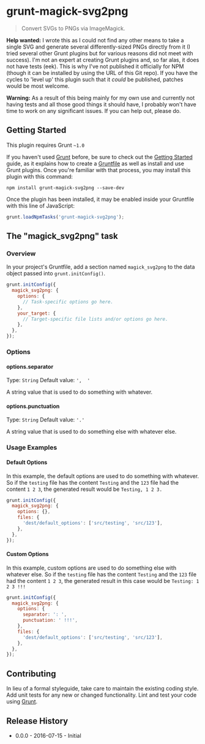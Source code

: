 # grunt-magick-svg2png

> Convert SVGs to PNGs via ImageMagick.

**Help wanted:** I wrote this as I could not find any other means to take a single SVG and generate several differently-sized PNGs directly from it (I tried several other Grunt plugins but for various reasons did not meet with success). I'm not an expert at creating Grunt plugins and, so far alas, it does not have tests (eek). This is why I've not published it officially for NPM (though it can be installed by using the URL of this Git repo). If you have the cycles to 'level up' this plugin such that it *could* be published, patches would be most welcome.

**Warning:** As a result of this being mainly for my own use and currently not having tests and all those good things it should have, I probably won't have time to work on any significant issues. If you can help out, please do.

## Getting Started
This plugin requires Grunt `~1.0`

If you haven't used [Grunt](http://gruntjs.com/) before, be sure to check out the [Getting Started](http://gruntjs.com/getting-started) guide, as it explains how to create a [Gruntfile](http://gruntjs.com/sample-gruntfile) as well as install and use Grunt plugins. Once you're familiar with that process, you may install this plugin with this command:

```shell
npm install grunt-magick-svg2png --save-dev
```

Once the plugin has been installed, it may be enabled inside your Gruntfile with this line of JavaScript:

```js
grunt.loadNpmTasks('grunt-magick-svg2png');
```

## The "magick_svg2png" task

### Overview
In your project's Gruntfile, add a section named `magick_svg2png` to the data object passed into `grunt.initConfig()`.

```js
grunt.initConfig({
  magick_svg2png: {
    options: {
      // Task-specific options go here.
    },
    your_target: {
      // Target-specific file lists and/or options go here.
    },
  },
});
```

### Options

#### options.separator
Type: `String`
Default value: `',  '`

A string value that is used to do something with whatever.

#### options.punctuation
Type: `String`
Default value: `'.'`

A string value that is used to do something else with whatever else.

### Usage Examples

#### Default Options
In this example, the default options are used to do something with whatever. So if the `testing` file has the content `Testing` and the `123` file had the content `1 2 3`, the generated result would be `Testing, 1 2 3.`

```js
grunt.initConfig({
  magick_svg2png: {
    options: {},
    files: {
      'dest/default_options': ['src/testing', 'src/123'],
    },
  },
});
```

#### Custom Options
In this example, custom options are used to do something else with whatever else. So if the `testing` file has the content `Testing` and the `123` file had the content `1 2 3`, the generated result in this case would be `Testing: 1 2 3 !!!`

```js
grunt.initConfig({
  magick_svg2png: {
    options: {
      separator: ': ',
      punctuation: ' !!!',
    },
    files: {
      'dest/default_options': ['src/testing', 'src/123'],
    },
  },
});
```

## Contributing
In lieu of a formal styleguide, take care to maintain the existing coding style. Add unit tests for any new or changed functionality. Lint and test your code using [Grunt](http://gruntjs.com/).

## Release History
* 0.0.0 - 2016-07-15 - Initial
